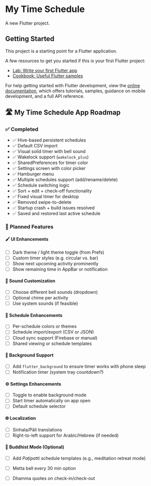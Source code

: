 # My Time Schedule

A new Flutter project.

## Getting Started

This project is a starting point for a Flutter application.

A few resources to get you started if this is your first Flutter project:

- [Lab: Write your first Flutter app](https://docs.flutter.dev/get-started/codelab)
- [Cookbook: Useful Flutter samples](https://docs.flutter.dev/cookbook)

For help getting started with Flutter development, view the
[online documentation](https://docs.flutter.dev/), which offers tutorials,
samples, guidance on mobile development, and a full API reference.

## 🛣️ My Time Schedule App Roadmap

### ✅ Completed
- ✅ Hive-based persistent schedules  
- ✅ Default CSV import  
- ✅ Visual solid timer with bell sound  
- ✅ Wakelock support (`wakelock_plus`)  
- ✅ SharedPreferences for timer color  
- ✅ Settings screen with color picker  
- ✅ Hamburger menu  
- ✅ Multiple schedules support (add/rename/delete)  
- ✅ Schedule switching logic  
- ✅ Sort + edit + check-off functionality  
- ✅ Fixed visual timer for desktop  
- ✅ Removed swipe-to-delete  
- ✅ Startup crash + build issues resolved  
- ✅ Saved and restored last active schedule  

### 🔧 Planned Features

#### 🖌️ UI Enhancements
- [ ] Dark theme / light theme toggle (from Prefs)
- [ ] Custom timer styles (e.g. circular vs. bar)
- [ ] Show next upcoming activity prominently
- [ ] Show remaining time in AppBar or notification

#### 🔔 Sound Customization
- [ ] Choose different bell sounds (dropdown)
- [ ] Optional chime per activity
- [ ] Use system sounds (if feasible)

#### 📆 Schedule Enhancements
- [ ] Per-schedule colors or themes
- [ ] Schedule import/export (CSV or JSON)
- [ ] Cloud sync support (Firebase or manual)
- [ ] Shared viewing or schedule templates

#### 🔋 Background Support
- [ ] Add `flutter_background` to ensure timer works with phone sleep
- [ ] Notification timer (system tray countdown?)

#### ⚙️ Settings Enhancements
- [ ] Toggle to enable background mode
- [ ] Start timer automatically on app open
- [ ] Default schedule selector

#### 🌐 Localization
- [ ] Sinhala/Pāli translations
- [ ] Right-to-left support for Arabic/Hebrew (if needed)

#### 🧘 Buddhist Mode (Optional)
- [ ] Add *Paṭipatti* schedule templates (e.g., meditation retreat mode)
- [ ] Metta bell every 30 min option
- [ ] Dhamma quotes on check-in/check-out


